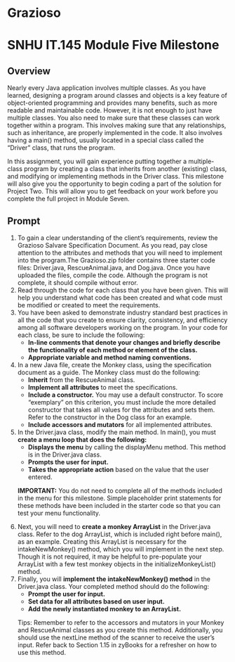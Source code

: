 # Grazioso
<h1> SNHU IT.145 Module Five Milestone </h1>

<h2>Overview</h2>

<p>Nearly every Java application involves multiple classes. As you have learned, designing a program around classes and objects is a key feature of object-oriented programming and provides many benefits, such as more readable and maintainable code. However, it is not enough to just have multiple classes. You also need to make sure that these classes can work together within a program. This involves making sure that any relationships, such as inheritance, are properly implemented in the code. It also involves having a main() method, usually located in a special class called the “Driver” class, that runs the program.</p>

<p>In this assignment, you will gain experience putting together a multiple-class program by creating a class that inherits from another (existing) class, and modifying or implementing methods in the Driver class. This milestone will also give you the opportunity to begin coding a part of the solution for Project Two. This will allow you to get feedback on your work before you complete the full project in Module Seven.</p>

<h2>Prompt</h2>

<ol>
  <li>To gain a clear understanding of the client’s requirements, review the Grazioso Salvare Specification Document. As you read, pay close attention to the attributes and methods that you will need to implement into the program.</li?
  <li>The Grazioso.zip folder contains three starter code files: Driver.java, RescueAnimal.java, and Dog.java. Once you have uploaded the files, compile the code. Although the program is not complete, it should compile without error.</li>
  <li>Read through the code for each class that you have been given. This will help you understand what code has been created and what code must be modified or created to meet the requirements.</li>
  <li>You have been asked to demonstrate industry standard best practices in all the code that you create to ensure clarity, consistency, and efficiency among all software developers working on the program. In your code for each class, be sure to include the following:
      <ul>
        <li><b>In-line comments that denote your changes and briefly describe the functionality of each method or element of the class.</b></li>
        <li><b>Appropriate variable and method naming conventions.</b></li>
      </ul>
  <li>In a new Java file, create the Monkey class, using the specification document as a guide. The Monkey class must do the following:
    <ul>
      <li><b>Inherit</b> from the RescueAnimal class.</li>
      <li><b>Implement all attributes</b> to meet the specifications.</li>
      <li><b>Include a constructor.</b> You may use a default constructor. To score “exemplary” on this criterion, you must include the more detailed constructor that takes all values for the attributes and sets them. Refer to the constructor in the Dog class for an example.</li>
      <li><b>Include accessors and mutators</b> for all implemented attributes.</li>
    </ul>
  </li>
  <li>In the Driver.java class, modify the main method. In main(), you must <b>create a menu loop that does the following:</b>
    <ul>
       <li><b>Displays the menu</b> by calling the displayMenu method. This method is in the Driver.java class.</li>
       <li><b>Prompts the user for input.</b></li>
       <li><b>Takes the appropriate action</b> based on the value that the user entered.</li>
     </ul>

  <p><b>IMPORTANT:</b> You do not need to complete all of the methods included in the menu for this milestone. Simple placeholder print statements for these methods have been included in the starter code so that you can test your menu functionality.</p>
  </li>
  <li>Next, you will need to <b>create a monkey ArrayList</b> in the Driver.java class. Refer to the dog ArrayList, which is included right before main(), as an example. Creating this ArrayList is necessary for the intakeNewMonkey() method, which you will implement in the next step. Though it is not required, it may be helpful to pre-populate your ArrayList with a few test monkey objects in the initializeMonkeyList() method.</li>
  <li>Finally, you will <b>implement the intakeNewMonkey() method</b> in the Driver.java class. Your completed method should do the following:
    <ul>
      <li><b>Prompt the user for input.</b></li>
      <li><b>Set data for all attributes based on user input.</b></li>
      <li><b>Add the newly instantiated monkey to an ArrayList.</b></li>
    </ul>
    <p>Tips: Remember to refer to the accessors and mutators in your Monkey and RescueAnimal classes as you create this method. Additionally, you should use the nextLine method of the scanner to receive the user’s input. Refer back to Section 1.15 in zyBooks for a refresher on how to use this method.</p>

